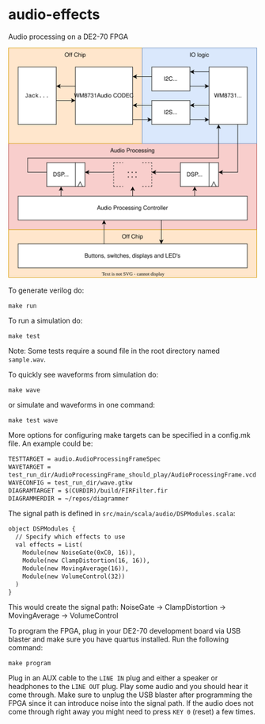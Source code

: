 # audio-effects
Audio processing on a DE2-70 FPGA


![Diagram](docs/audio-effects-diagram.svg)

To generate verilog do:
```
make run
```

To run a simulation do:
```
make test
```
Note: Some tests require a sound file in the root directory named ```sample.wav```.

To quickly see waveforms from simulation do:
```
make wave
```
or simulate and waveforms in one command:
```
make test wave
```

More options for configuring make targets can be specified in a config.mk file. An example could be:
```
TESTTARGET = audio.AudioProcessingFrameSpec
WAVETARGET = test_run_dir/AudioProcessingFrame_should_play/AudioProcessingFrame.vcd
WAVECONFIG = test_run_dir/wave.gtkw
DIAGRAMTARGET = $(CURDIR)/build/FIRFilter.fir
DIAGRAMMERDIR = ~/repos/diagrammer
```

The signal path is defined in ```src/main/scala/audio/DSPModules.scala```:
```
object DSPModules {
  // Specify which effects to use
  val effects = List(
    Module(new NoiseGate(0xC0, 16)),
    Module(new ClampDistortion(16, 16)),
    Module(new MovingAverage(16)),
    Module(new VolumeControl(32))
  )
}

```
This would create the signal path: NoiseGate -> ClampDistortion -> MovingAverage -> VolumeControl

To program the FPGA, plug in your DE2-70 development board via USB blaster and make sure you have quartus installed. Run the following command:
```
make program
```
Plug in an AUX cable to the ```LINE IN``` plug and either a speaker or headphones to the ```LINE OUT``` plug. Play some audio and you should hear it come through. Make sure to unplug the USB blaster after programming the FPGA since it can introduce noise into the signal path. If the audio does not come through right away you might need to press ```KEY 0``` (reset) a few times.